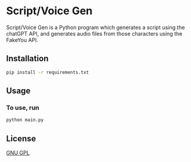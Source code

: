 # Script/Voice Gen

Script/Voice Gen is a Python program which generates a script using the chatGPT API, and generates audio files from those characters using the FakeYou API.

## Installation

```bash
pip install -r requirements.txt
```

## Usage

### To use, run

```bash
python main.py
```

## License

[GNU GPL](https://choosealicense.com/licenses/gpl-3.0/)
